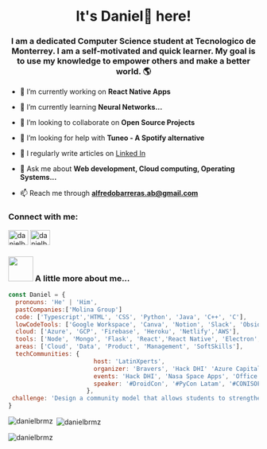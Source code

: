 <h1 align="center">It's Daniel🗿 here!</h1>
<h3 align="center">I am a dedicated Computer Science student at Tecnologico de Monterrey. I am a self-motivated and quick learner. My goal is to use my knowledge to empower others and make a better world. 🌎</h3>

- 🔭 I’m currently working on **React Native Apps**

- 🌱 I’m currently learning **Neural Networks...**

- 👯 I’m looking to collaborate on **Open Source Projects**

- 🤝 I’m looking for help with **Tuneo - A Spotify alternative**

- 📝 I regularly write articles on [Linked In](https://www.linkedin.com/in/danielbrmz/)

- 💬 Ask me about **Web development, Cloud computing, Operating Systems...**

- 📫 Reach me through **alfredobarreras.ab@gmail.com**

<h3 align="left">Connect with me:</h3>
<p align="left">
<a href="https://linkedin.com/in/danielbrmz" target="blank"><img align="center" src="https://raw.githubusercontent.com/rahuldkjain/github-profile-readme-generator/master/src/images/icons/Social/linked-in-alt.svg" alt="danielbrmz" height="30" width="40" /></a>
<a href="https://www.leetcode.com/danielbrmz" target="blank"><img align="center" src="https://raw.githubusercontent.com/rahuldkjain/github-profile-readme-generator/master/src/images/icons/Social/leet-code.svg" alt="danielbrmz" height="30" width="40" /></a>
</p>

### <img src="https://i.pinimg.com/originals/27/b2/16/27b216fa373d75906c2b8b51661d8b13.gif" width="50"> A little more about me...  

```javascript
const Daniel = {
  pronouns: 'He' | 'Him',
  pastCompanies:['Molina Group']
  code: ['Typescript','HTML', 'CSS', 'Python', 'Java', 'C++', 'C'],
  lowCodeTools: ['Google Workspace', 'Canva', 'Notion', 'Slack', 'Obsidian'],
  cloud: ['Azure', 'GCP', 'Firebase', 'Heroku', 'Netlify','AWS'],
  tools: ['Node', 'Mongo', 'Flask', 'React','React Native', 'Electron','Nextjs','Nestjs', 'Embedded Systems'],
  areas: ['Cloud', 'Data', 'Product', 'Management', 'SoftSkills'],
  techCommunities: {
                        host: 'LatinXperts',
                        organizer: 'Bravers', 'Hack DHI' 'Azure Capital', 'Hackathon Innovaccion Virtual',
                        events: 'Hack DHI', 'Nasa Space Apps', 'Office 365 Capital', 'LHD Tec León', 'and many collabs',
                        speaker: '#DroidCon', '#PyCon Latam', '#CONISOFT', '#OctogatosConf','#Streamyard Level Up Summit','#CODIGOFEST',
                      },
 challenge: 'Design a community model that allows students to strengthen their professional profile in a creative, safe and collaborative environment.'
}
```

<p><img align="left" src="https://github-readme-stats.vercel.app/api/top-langs?username=danielbrmz&show_icons=true&locale=en&layout=compact" alt="danielbrmz" /></p>

<p>&nbsp;<img align="center" src="https://github-readme-stats.vercel.app/api?username=danielbrmz&show_icons=true&locale=en" alt="danielbrmz" /></p>

<p><img align="center" src="https://github-readme-streak-stats.herokuapp.com/?user=danielbrmz&" alt="danielbrmz" /></p>
